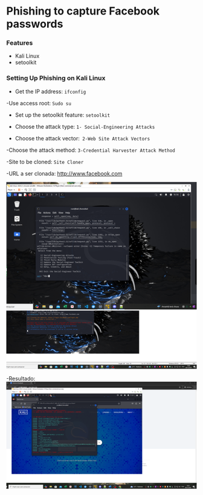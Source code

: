 
# Phishing to capture Facebook passwords

### Features
- Kali Linux
- setoolkit

### Setting Up Phishing on Kali Linux


- Get the IP address: ```ifconfig```

-Use access root: ```Sudo su```

- Set up the setoolkit feature: ```setoolkit```

- Choose the attack type: ```1- Social-Engineering Attacks```

- Choose the attack vector:``` 2-Web Site Attack Vectors```

-Choose the attack method: ```3-Credential Harvester Attack Method```

-Site to be cloned: ```Site Cloner```

-URL a ser clonada: http://www.facebook.com

![Alt text](./options.png "Menu")
![Alt text](./port80.png "Porta aberta")

-Resultado:
![Alt text](./result.png "Resultado")
